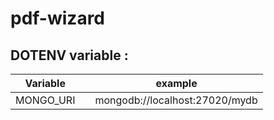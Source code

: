 # pdf-wizard

## DOTENV variable :

| Variable  |     | example                                |
| --------- | --- | -------------------------------------- |
| MONGO_URI |     | mongodb://localhost:27020/mydb         |


